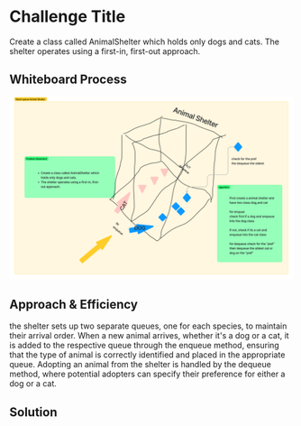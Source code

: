 # Challenge Title
Create a class called AnimalShelter which holds only dogs and cats.
The shelter operates using a first-in, first-out approach.


## Whiteboard Process
![White board](Animal_shelter.png)

## Approach & Efficiency
 the shelter sets up two separate queues, one for each species, to maintain their arrival order. When a new animal arrives, whether it's a dog or a cat, it is added to the respective queue through the enqueue method, ensuring that the type of animal is correctly identified and placed in the appropriate queue. Adopting an animal from the shelter is handled by the dequeue method, where potential adopters can specify their preference for either a dog or a cat.

## Solution
